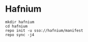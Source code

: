 # Hafnium

``` shell
mkdir hafnium
cd hafnium
repo init -u sso://hafnium/manifest
repo sync -j4
```

